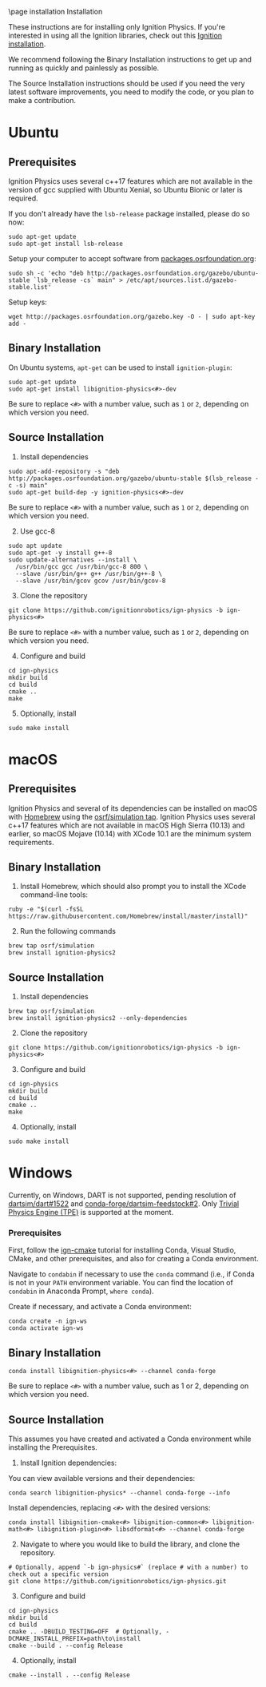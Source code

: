 \page installation Installation

These instructions are for installing only Ignition Physics.
If you're interested in using all the Ignition libraries, check out this [Ignition installation](https://ignitionrobotics.org/docs/latest/install).

We recommend following the Binary Installation instructions to get up and running as quickly and painlessly as possible.

The Source Installation instructions should be used if you need the very latest software improvements, you need to modify the code, or you plan to make a contribution.

# Ubuntu

## Prerequisites

Ignition Physics uses several c++17 features which are not available in the
version of gcc supplied with Ubuntu Xenial, so Ubuntu Bionic or later
is required.

If you don't already have the `lsb-release` package installed, please do so now:
```
sudo apt-get update
sudo apt-get install lsb-release
```

Setup your computer to accept software from
[packages.osrfoundation.org](http://packages.osrfoundation.org):
```
sudo sh -c 'echo "deb http://packages.osrfoundation.org/gazebo/ubuntu-stable `lsb_release -cs` main" > /etc/apt/sources.list.d/gazebo-stable.list'
```

Setup keys:
```
wget http://packages.osrfoundation.org/gazebo.key -O - | sudo apt-key add -
```

## Binary Installation

On Ubuntu systems, `apt-get` can be used to install `ignition-plugin`:
```
sudo apt-get update
sudo apt-get install libignition-physics<#>-dev
```

Be sure to replace `<#>` with a number value, such as `1` or `2`, depending on which version you need.

## Source Installation

1. Install dependencies
  ```
  sudo apt-add-repository -s "deb http://packages.osrfoundation.org/gazebo/ubuntu-stable $(lsb_release -c -s) main"
  sudo apt-get build-dep -y ignition-physics<#>-dev
  ```
  Be sure to replace `<#>` with a number value, such as `1` or `2`, depending on which version you need.

2. Use gcc-8
  ```
  sudo apt update
  sudo apt-get -y install g++-8
  sudo update-alternatives --install \
    /usr/bin/gcc gcc /usr/bin/gcc-8 800 \
    --slave /usr/bin/g++ g++ /usr/bin/g++-8 \
    --slave /usr/bin/gcov gcov /usr/bin/gcov-8
  ```

3. Clone the repository
  ```
  git clone https://github.com/ignitionrobotics/ign-physics -b ign-physics<#>
  ```
  Be sure to replace `<#>` with a number value, such as `1` or `2`, depending on which version you need.

4. Configure and build
  ```
  cd ign-physics
  mkdir build
  cd build
  cmake ..
  make
  ```

5. Optionally, install
  ```
  sudo make install
  ```

# macOS

## Prerequisites

Ignition Physics and several of its dependencies can be installed on macOS
with [Homebrew](http://brew.sh/) using the [osrf/simulation
tap](https://github.com/osrf/homebrew-simulation). Ignition Physics uses
several c++17 features which are not available in macOS High Sierra (10.13)
and earlier, so macOS Mojave (10.14) with XCode 10.1 are the minimum
system requirements.

## Binary Installation

1. Install Homebrew, which should also prompt you to install the XCode
command-line tools:
  ```
  ruby -e "$(curl -fsSL https://raw.githubusercontent.com/Homebrew/install/master/install)"
  ```

2. Run the following commands
  ```
  brew tap osrf/simulation
  brew install ignition-physics2
  ```

## Source Installation

1. Install dependencies
  ```
  brew tap osrf/simulation
  brew install ignition-physics2 --only-dependencies
  ```

2. Clone the repository
  ```
  git clone https://github.com/ignitionrobotics/ign-physics -b ign-physics<#>
  ```

3. Configure and build
  ```
  cd ign-physics
  mkdir build
  cd build
  cmake ..
  make
  ```

4. Optionally, install
  ```
  sudo make install
  ```

# Windows

Currently, on Windows, DART is not supported, pending resolution of [dartsim/dart#1522](https://github.com/dartsim/dart/issues/1522) and [conda-forge/dartsim-feedstock#2](https://github.com/conda-forge/dartsim-feedstock/issues/2).
Only [Trivial Physics Engine (TPE)](https://community.gazebosim.org/t/announcing-new-physics-engine-tpe-trivial-physics-engine/629) is supported at the moment.

### Prerequisites

First, follow the [ign-cmake](https://github.com/ignitionrobotics/ign-cmake) tutorial for installing Conda, Visual Studio, CMake, and other prerequisites, and also for creating a Conda environment.

Navigate to ``condabin`` if necessary to use the ``conda`` command (i.e., if Conda is not in your `PATH` environment variable. You can find the location of ``condabin`` in Anaconda Prompt, ``where conda``).

Create if necessary, and activate a Conda environment:
```
conda create -n ign-ws
conda activate ign-ws
```

## Binary Installation

```
conda install libignition-physics<#> --channel conda-forge
```

Be sure to replace `<#>` with a number value, such as 1 or 2, depending on
which version you need.

## Source Installation

This assumes you have created and activated a Conda environment while installing the Prerequisites.

1. Install Ignition dependencies:

  You can view available versions and their dependencies:
  ```
  conda search libignition-physics* --channel conda-forge --info
  ```

  Install dependencies, replacing `<#>` with the desired versions:
  ```
  conda install libignition-cmake<#> libignition-common<#> libignition-math<#> libignition-plugin<#> libsdformat<#> --channel conda-forge
  ```

2. Navigate to where you would like to build the library, and clone the repository.
  ```
  # Optionally, append `-b ign-physics#` (replace # with a number) to check out a specific version
  git clone https://github.com/ignitionrobotics/ign-physics.git
  ```

3. Configure and build
  ```
  cd ign-physics
  mkdir build
  cd build
  cmake .. -DBUILD_TESTING=OFF  # Optionally, -DCMAKE_INSTALL_PREFIX=path\to\install
  cmake --build . --config Release
  ```

4. Optionally, install
  ```
  cmake --install . --config Release
  ```
